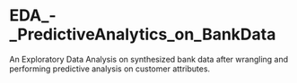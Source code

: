 # EDA_-_PredictiveAnalytics_on_BankData
An Exploratory Data Analysis on synthesized bank data after wrangling and performing predictive analysis on customer attributes.
